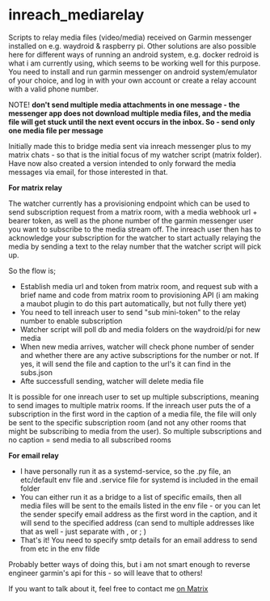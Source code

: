 # inreach_mediarelay

Scripts to relay media files (video/media) received on Garmin messenger installed on e.g. waydroid &amp; raspberry pi. Other solutions are also possible here for different ways of running an android system, e.g. docker redroid is what i am currently using, which seems to be working well for this purpose. You need to install and run garmin messenger on android system/emulator of your choice, and log in with your own account or create a relay account with a valid phone number.

NOTE! **don't send multiple media attachments in one message - the messenger app does not download multiple media files, and the media file will get stuck until the next event occurs in the inbox. So - send only one media file per message**

Initially made this to bridge media sent via inreach messenger plus to my matrix chats - so that is the initial focus of my watcher script (matrix folder). Have now also created a version intended to only forward the media messages via email, for those interested in that.

**For matrix relay**

The watcher currently has a provisioning endpoint which can be used to send subscription request from a matrix room, with a media webhook url + bearer token, as well as the phone number of the garmin messenger user you want to subscribe to the media stream off. The inreach user then has to acknowledge your subscription for the watcher to start actually relaying the media by sending a text to the relay number that the watcher script will pick up.

So the flow is;
- Establish media url and token from matrix room, and request sub with a brief name and code from matrix room to provisioning API (i am making a maubot plugin to do this part automatically, but not fully there yet)
- You need to tell inreach user to send "sub <name> mini-token" to the relay number to enable subscription
- Watcher script will poll db and media folders on the waydroid/pi for new media
- When new media arrives, watcher will check phone number of sender and whether there are any active subscriptions for the number or not. If yes, it will send the file and caption to the url's it can find in the subs.json
- Afte successfull sending, watcher will delete media file

 It is possible for one inreach user to set up multiple subscriptions, meaning to send images to multiple matrix rooms. If the inreach user puts the <name> of a subscription in the first word in the caption of a media file, the file will only be sent to the specific subscription room (and not any other rooms that might be subscribing to media from the user). So multiple subscriptions and no caption = send media to all subscribed rooms

**For email relay**
- I have personally run it as a systemd-service, so the .py file, an etc/default env file and .service file for systemd is included in the email folder
- You can either run it as a bridge to a list of specific emails, then all media files will be sent to the emails listed in the env file - or you can let the sender specify email address as the first word in the caption, and it will send to the specified address (can send to multiple addresses like that as well - just separate with , or ; )
- That's it! You need to specify smtp details for an email address to send from etc in the env filde

 Probably better ways of doing this, but i am not smart enough to reverse engineer garmin's api for this - so will leave that to others!

 If you want to talk about it, feel free to contact me [on Matrix](https://matrix.to/#/#whatever:vibb.me)
